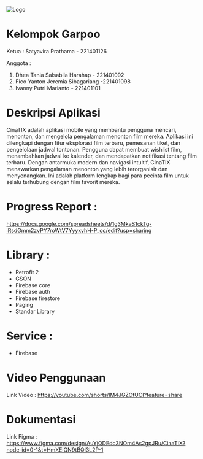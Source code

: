 ![Logo](https://github.com/user-attachments/assets/3a2a8f5f-585b-42c1-b20d-54f4bb770c06)

# Kelompok Garpoo
Ketua : Satyavira Prathama - 221401126

Anggota :
1. Dhea Tania Salsabila Harahap - 221401092
2. Fico Yanton Jeremia Sibagariang -221401098
3. Ivanny Putri Marianto - 221401101

# Deskripsi Aplikasi
CinaTIX adalah aplikasi mobile yang membantu pengguna mencari, menonton, dan mengelola pengalaman menonton film mereka. Aplikasi ini dilengkapi dengan fitur eksplorasi film terbaru, pemesanan tiket, dan pengelolaan jadwal tontonan. Pengguna dapat membuat wishlist film, menambahkan jadwal ke kalender, dan mendapatkan notifikasi tentang film terbaru. Dengan antarmuka modern dan navigasi intuitif, CinaTIX menawarkan pengalaman menonton yang lebih terorganisir dan menyenangkan. Ini adalah platform lengkap bagi para pecinta film untuk selalu terhubung dengan film favorit mereka.

# Progress Report :
https://docs.google.com/spreadsheets/d/1g3MkaS1ckTg-iRsdGmm2zvPY7roWtV7YyyxvhH-P_cc/edit?usp=sharing

# Library :
- Retrofit 2
- GSON
- Firebase core
- Firebase auth
- Firebase firestore
- Paging
- Standar Library

# Service : 
- Firebase

# Video Penggunaan 
Link Video : https://youtube.com/shorts/lM4JGZOtUCI?feature=share 

# Dokumentasi
Link Figma : https://www.figma.com/design/AuYjQDEdc3NOm4As2gpJRu/CinaTIX?node-id=0-1&t=HmXEiQN9tBQl3L2P-1
